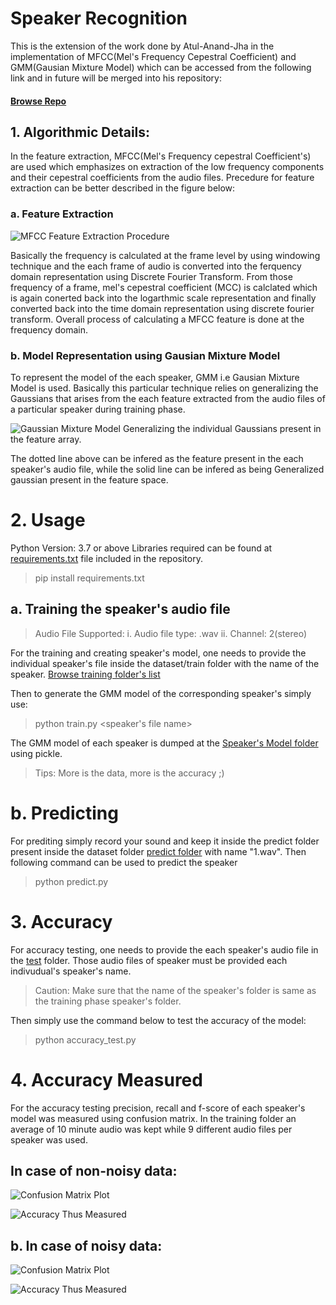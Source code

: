 # Speaker Recognition 
This is the extension of the work done by Atul-Anand-Jha in the implementation of MFCC(Mel's Frequency Cepestral Coefficient) and GMM(Gausian Mixture Model) which can be accessed from the following link and in future will be merged into his repository:
#### [Browse Repo](https://github.com/Atul-Anand-Jha/Speaker-Identification-Python) 

## 1. Algorithmic Details:
In the feature extraction, MFCC(Mel's Frequency cepestral Coefficient's) are used which emphasizes on extraction of  the low frequency components and their cepestral coefficients from the audio files. Precedure for feature extraction can be better described in the figure below:

### a. Feature Extraction
![MFCC Feature Extraction      Procedure](https://www.researchgate.net/profile/Ratnadeep_Deshmukh/publication/262794354/figure/fig1/AS:296064092524547@1447598588547/MFCC-Feature-Extraction.png)

Basically the frequency is calculated at the frame level by using windowing technique and the each frame of audio is converted into the ferquency domain representation using Discrete Fourier Transform. From those frequency of a frame, mel's cepestral coefficient (MCC) is calclated which is again conerted back into the logarthmic scale representation and finally converted back into the time domain representation using discrete fourier transform. Overall process of calculating a MFCC feature is done at the frequency domain.

### b.  Model Representation using Gausian Mixture Model
To represent the model of the each speaker, GMM i.e Gausian Mixture Model is used. Basically this particular technique relies on generalizing the Gaussians that arises from the each feature extracted from the audio files of a particular speaker during training phase.

![Gaussian Mixture Model Generalizing the individual Gaussians present in the feature array.](https://prateekvjoshi.files.wordpress.com/2013/06/multimodal.jpg)

The dotted line above can be infered as the feature present in the each speaker's audio file, while the solid line can be infered as being Generalized gaussian present in the feature space. 

# 2. Usage
Python Version: 3.7 or above
Libraries required can be found at [requirements.txt](https://github.com/sbhusal123/Speaker-Recognition-Digital-Attendance/blob/master/GMM/requirements.txt) file included in the repository. 
>pip install requirements.txt
## a. Training the speaker's audio file
>Audio File Supported:
>i. Audio file type: .wav
>ii. Channel: 2(stereo)

For the training and creating speaker's model, one needs to provide the individual speaker's file inside the dataset/train folder with the name of the speaker.
[Browse training folder's list](https://github.com/sbhusal123/Speaker-Recognition-Digital-Attendance/tree/master/GMM/dataset/train)

Then to generate the GMM model of the corresponding speaker's simply use:
> python train.py <speaker's file name>

The GMM model of each speaker is dumped at the [Speaker's Model folder](https://github.com/sbhusal123/Speaker-Recognition-Digital-Attendance/tree/master/GMM/speakers_model) using pickle.

> Tips: More is the data, more is the accuracy ;)

# b. Predicting 
For prediting simply record your sound and keep it inside the predict folder present inside the dataset folder [predict folder](https://github.com/sbhusal123/Speaker-Recognition-Digital-Attendance/tree/master/GMM/dataset/predict) with name "1.wav". Then following command can be used to predict the speaker
> python predict.py

# 3. Accuracy 
For accuracy testing, one needs to provide the each speaker's audio file in the [test](https://github.com/sbhusal123/Speaker-Recognition-Digital-Attendance/tree/master/GMM/dataset/test) folder. Those audio files of speaker must be provided each indivudual's speaker's name.

> Caution: Make sure that the name of the speaker's folder is same as the training phase speaker's folder.

Then simply use the command below to test the accuracy of the model:
> python accuracy_test.py

# 4. Accuracy Measured 
For the accuracy testing precision, recall and f-score of each speaker's model was measured using confusion matrix. In the training folder an average of 10 minute audio was kept while 9 different audio files per speaker was used.

## In case of non-noisy data:
![Confusion Matrix Plot](https://github.com/sbhusal123/Speaker-Recognition-Digital-Attendance/blob/master/Accuracy%20Measures%20And%20Plot/With%20data%20free%20of%20errors/final_confusion_matrix.png?raw=true)

![Accuracy Thus Measured](https://github.com/sbhusal123/Speaker-Recognition-Digital-Attendance/blob/master/Accuracy%20Measures%20And%20Plot/With%20data%20free%20of%20errors/accuracy_statistical.png?raw=true)

## b. In case of noisy data:
![Confusion Matrix Plot](https://github.com/sbhusal123/Speaker-Recognition-Digital-Attendance/blob/master/Accuracy%20Measures%20And%20Plot/Result%20with%20noisy%20data/confusion_matrix_with_error.png?raw=true)

![Accuracy Thus Measured](https://github.com/sbhusal123/Speaker-Recognition-Digital-Attendance/blob/master/Accuracy%20Measures%20And%20Plot/Result%20with%20noisy%20data/accuracy_measured.png?raw=true)






